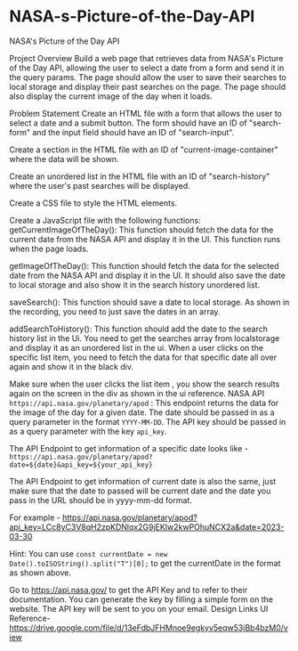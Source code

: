 # NASA-s-Picture-of-the-Day-API
NASA's Picture of the Day API

Project Overview
Build a web page that retrieves data from NASA's Picture of the Day API, allowing the user to select a date from a form and send it in the query params. The page should allow the user to save their searches to local storage and display their past searches on the page. The page should also display the current image of the day when it loads.

Problem Statement
Create an HTML file with a form that allows the user to select a date and a submit button. The form should have an ID of "search-form" and the input field should have an ID of "search-input".

Create a section in the HTML file with an ID of "current-image-container" where the data will be shown.

Create an unordered list in the HTML file with an ID of "search-history" where the user's past searches will be displayed.

Create a CSS file to style the HTML elements.

Create a JavaScript file with the following functions:
getCurrentImageOfTheDay(): This function should fetch the data for the current date from the NASA API and display it in the UI. This function runs when the page loads.

getImageOfTheDay(): This function should fetch the data for the selected date from the NASA API and display it in the UI. It should also save the date to local storage and also show it in the search history unordered list.

saveSearch(): This function should save a date to local storage. As shown in the recording, you need to just save the dates in an array.

addSearchToHistory(): This function should add the date to the search history list in the Ui. You need to get the searches array from localstorage and display it as an unordered list in the ui. When a user clicks on the specific list item, you need to fetch the data for that specific date all over again and show it in the black div.


Make sure when the user clicks the list item , you show the search results again on the screen in the div as shown in the ui reference.
NASA API
``` https://api.nasa.gov/planetary/apod``` : This endpoint returns the data for the image of the day for a given date. The date should be passed in as a query parameter in the format ``` YYYY-MM-DD ```. The API key should be passed in as a query parameter with the key `api_key`.

The API Endpoint to get information of a specific date looks like - ``` https://api.nasa.gov/planetary/apod?date=${date}&api_key=${your_api_key} ```

The API Endpoint to get information of current date is also the same, just make sure that the date to passed will be current date and the date you pass in the URL should be in yyyy-mm-dd format.

For example - https://api.nasa.gov/planetary/apod?api_key=LCc8yC3V8qH2zpKDNlqx2G9jEKIw2kwPOhuNCX2a&date=2023-03-30

Hint: You can use ``` const currentDate = new Date().toISOString().split("T")[0]; ``` to get the currentDate in the format as shown above.

Go to https://api.nasa.gov/ to get the API Key and to refer to their documentation. You can generate the key by filling a simple form on the website. The API key will be sent to you on your email.
Design Links
UI Reference- https://drive.google.com/file/d/13eFdbJFHMnoe9egkyv5eqw53jBb4bzM0/view

